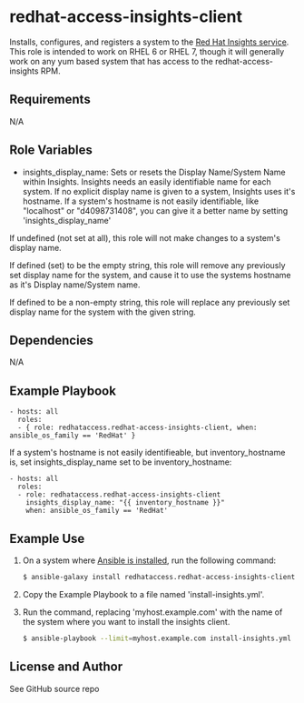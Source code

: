 redhat-access-insights-client
========

Installs, configures, and registers a system to the [Red Hat Insights service](http://access.redhat.com/insights).  This role is intended to work on RHEL 6 or RHEL 7, though it will generally work on any yum based system that has access to the redhat-access-insights RPM.

Requirements
------------

N/A

Role Variables
--------------

* insights_display_name:
Sets or resets the Display Name/System Name within Insights.  Insights needs an easily identifiable
name for each system.  If no explicit display name is given to a system, Insights uses it's hostname.
If a system's hostname is not easily identifiable, like "localhost" or "d4098731408", you can give
it a better name by setting 'insights_display_name'

If undefined (not set at all), this role will not make changes to a system's display name.

If defined (set) to be the empty string, this role will remove any previously set display name
for the system, and cause it to use the systems hostname as it's Display name/System name.

If defined to be a non-empty string, this role will replace any previously set display name
for the system with the given string.



Dependencies
------------

N/A

Example Playbook
----------------

    - hosts: all
      roles:
      - { role: redhataccess.redhat-access-insights-client, when: ansible_os_family == 'RedHat' }

If a system's hostname is not easily identifieable, but inventory_hostname is,
set insights_display_name set to be inventory_hostname:

    - hosts: all
      roles:
      - role: redhataccess.redhat-access-insights-client
        insights_display_name: "{{ inventory_hostname }}"
        when: ansible_os_family == 'RedHat'




Example Use
-----------

1. On a system where [Ansible is installed](http://docs.ansible.com/ansible/intro_installation.html), run the following command:

    ```bash
    $ ansible-galaxy install redhataccess.redhat-access-insights-client
    ```

1. Copy the Example Playbook to a file named 'install-insights.yml'.

1. Run the command, replacing 'myhost.example.com' with the name of the
   system where you want to install the insights client.

    ```bash
    $ ansible-playbook --limit=myhost.example.com install-insights.yml
    ```

License and Author
------------------

See GitHub source repo
